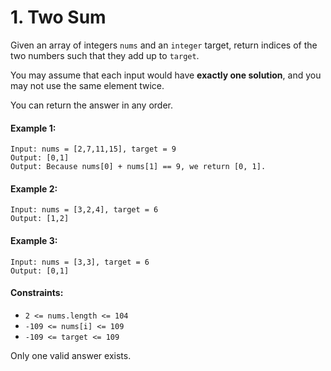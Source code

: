 # 1. Two Sum
Given an array of integers `nums` and an `integer` target, return indices of the two numbers such that they add up to `target`.

You may assume that each input would have **exactly one solution**, and you may not use the same element twice.

You can return the answer in any order.

 

#### Example 1:
```
Input: nums = [2,7,11,15], target = 9  
Output: [0,1]  
Output: Because nums[0] + nums[1] == 9, we return [0, 1].
```

#### Example 2:
```
Input: nums = [3,2,4], target = 6  
Output: [1,2]  
```

#### Example 3:
```
Input: nums = [3,3], target = 6
Output: [0,1]
```

 

#### Constraints:

* `2 <= nums.length <= 104`
* `-109 <= nums[i] <= 109`
* `-109 <= target <= 109`  
  
Only one valid answer exists.

